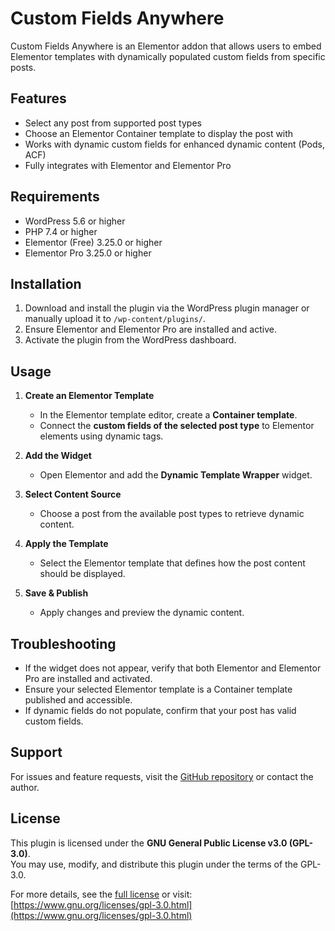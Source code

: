 # Custom Fields Anywhere

Custom Fields Anywhere is an Elementor addon that allows users to embed Elementor templates with dynamically populated custom fields from specific posts.

## Features
- Select any post from supported post types
- Choose an Elementor Container template to display the post with
- Works with dynamic custom fields for enhanced dynamic content (Pods, ACF)
- Fully integrates with Elementor and Elementor Pro

## Requirements
- WordPress 5.6 or higher
- PHP 7.4 or higher
- Elementor (Free) 3.25.0 or higher
- Elementor Pro 3.25.0 or higher

## Installation
1. Download and install the plugin via the WordPress plugin manager or manually upload it to `/wp-content/plugins/`.
2. Ensure Elementor and Elementor Pro are installed and active.
3. Activate the plugin from the WordPress dashboard.

## Usage
1. **Create an Elementor Template**  
   - In the Elementor template editor, create a **Container template**.  
   - Connect the **custom fields of the selected post type** to Elementor elements using dynamic tags.
   
2. **Add the Widget**  
   - Open Elementor and add the **Dynamic Template Wrapper** widget.

3. **Select Content Source**  
   - Choose a post from the available post types to retrieve dynamic content.

4. **Apply the Template**  
   - Select the Elementor template that defines how the post content should be displayed.

5. **Save & Publish**  
   - Apply changes and preview the dynamic content.


## Troubleshooting
- If the widget does not appear, verify that both Elementor and Elementor Pro are installed and activated.
- Ensure your selected Elementor template is a Container template published and accessible.
- If dynamic fields do not populate, confirm that your post has valid custom fields.

## Support
For issues and feature requests, visit the [GitHub repository](https://github.com/fragrance99/custom-fields-anywhere) or contact the author.

## License
This plugin is licensed under the **GNU General Public License v3.0 (GPL-3.0)**.  
You may use, modify, and distribute this plugin under the terms of the GPL-3.0.  

For more details, see the [full license](LICENSE) or visit:  
[https://www.gnu.org/licenses/gpl-3.0.html](https://www.gnu.org/licenses/gpl-3.0.html)
